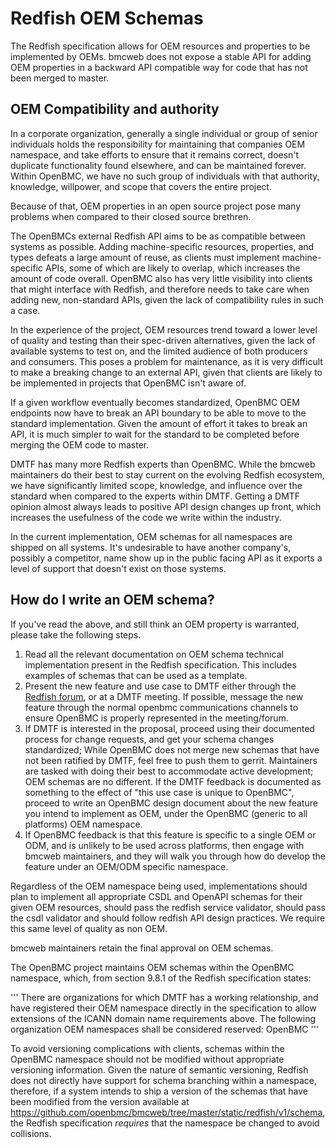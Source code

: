 # Redfish OEM Schemas

The Redfish specification allows for OEM resources and properties to be
implemented by OEMs. bmcweb does not expose a stable API for adding OEM
properties in a backward API compatible way for code that has not been merged to
master.

## OEM Compatibility and authority

In a corporate organization, generally a single individual or group of senior
individuals holds the responsibility for maintaining that companies OEM
namespace, and take efforts to ensure that it remains correct, doesn't duplicate
functionality found elsewhere, and can be maintained forever. Within OpenBMC, we
have no such group of individuals with that authority, knowledge, willpower, and
scope that covers the entire project.

Because of that, OEM properties in an open source project pose many problems
when compared to their closed source brethren.

The OpenBMCs external Redfish API aims to be as compatible between systems as
possible. Adding machine-specific resources, properties, and types defeats a
large amount of reuse, as clients must implement machine-specific APIs, some of
which are likely to overlap, which increases the amount of code overall. OpenBMC
also has very little visibility into clients that might interface with Redfish,
and therefore needs to take care when adding new, non-standard APIs, given the
lack of compatibility rules in such a case.

In the experience of the project, OEM resources trend toward a lower level of
quality and testing than their spec-driven alternatives, given the lack of
available systems to test on, and the limited audience of both producers and
consumers. This poses a problem for maintenance, as it is very difficult to make
a breaking change to an external API, given that clients are likely to be
implemented in projects that OpenBMC isn't aware of.

If a given workflow eventually becomes standardized, OpenBMC OEM endpoints now
have to break an API boundary to be able to move to the standard implementation.
Given the amount of effort it takes to break an API, it is much simpler to wait
for the standard to be completed before merging the OEM code to master.

DMTF has many more Redfish experts than OpenBMC. While the bmcweb maintainers do
their best to stay current on the evolving Redfish ecosystem, we have
significantly limited scope, knowledge, and influence over the standard when
compared to the experts within DMTF. Getting a DMTF opinion almost always leads
to positive API design changes up front, which increases the usefulness of the
code we write within the industry.

In the current implementation, OEM schemas for all namespaces are shipped on all
systems. It's undesirable to have another company's, possibly a competitor, name
show up in the public facing API as it exports a level of support that doesn't
exist on those systems.

## How do I write an OEM schema?

If you've read the above, and still think an OEM property is warranted, please
take the following steps.

1. Read all the relevant documentation on OEM schema technical implementation
   present in the Redfish specification. This includes examples of schemas that
   can be used as a template.
2. Present the new feature and use case to DMTF either through the
   [Redfish forum](https://www.redfishforum.com), or at a DMTF meeting. If
   possible, message the new feature through the normal openbmc communications
   channels to ensure OpenBMC is properly represented in the meeting/forum.
3. If DMTF is interested in the proposal, proceed using their documented process
   for change requests, and get your schema changes standardized; While OpenBMC
   does not merge new schemas that have not been ratified by DMTF, feel free to
   push them to gerrit. Maintainers are tasked with doing their best to
   accommodate active development; OEM schemas are no different. If the DMTF
   feedback is documented as something to the effect of "this use case is unique
   to OpenBMC", proceed to write an OpenBMC design document about the new
   feature you intend to implement as OEM, under the OpenBMC (generic to all
   platforms) OEM namespace.
4. If OpenBMC feedback is that this feature is specific to a single OEM or ODM,
   and is unlikely to be used across platforms, then engage with bmcweb
   maintainers, and they will walk you through how do develop the feature under
   an OEM/ODM specific namespace.

Regardless of the OEM namespace being used, implementations should plan to
implement all appropriate CSDL and OpenAPI schemas for their given OEM
resources, should pass the redfish service validator, should pass the csdl
validator and should follow redfish API design practices. We require this same
level of quality as non OEM.

bmcweb maintainers retain the final approval on OEM schemas.

The OpenBMC project maintains OEM schemas within the OpenBMC namespace, which,
from section 9.8.1 of the Redfish specification states:

''' There are organizations for which DMTF has a working relationship, and have
registered their OEM namespace directly in the specification to allow extensions
of the ICANN domain name requirements above. The following organization OEM
namespaces shall be considered reserved: OpenBMC '''

To avoid versioning complications with clients, schemas within the OpenBMC
namespace should not be modified without appropriate versioning information.
Given the nature of semantic versioning, Redfish does not directly have support
for schema branching within a namespace, therefore, if a system intends to ship
a version of the schemas that have been modified from the version available at
https://github.com/openbmc/bmcweb/tree/master/static/redfish/v1/schema, the
Redfish specification _requires_ that the namespace be changed to avoid
collisions.
